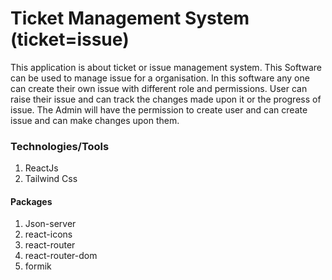 # Ticket Management System (ticket=issue)

This application is about ticket or issue management system. This Software can be used to manage issue for a organisation. In this software any one can create their own issue with different role and permissions. User can raise their issue and can track the changes made upon it or the progress of issue. The Admin will have the permission to create user and can create issue and can make changes upon them.

### Technologies/Tools

1. ReactJs
2. Tailwind Css

#### Packages

1. Json-server
2. react-icons
3. react-router
4. react-router-dom
5. formik
